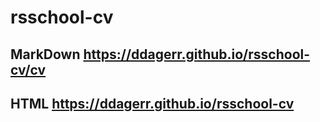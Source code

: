 # rsschool-cv
## MarkDown   https://ddagerr.github.io/rsschool-cv/cv
## HTML  https://ddagerr.github.io/rsschool-cv
